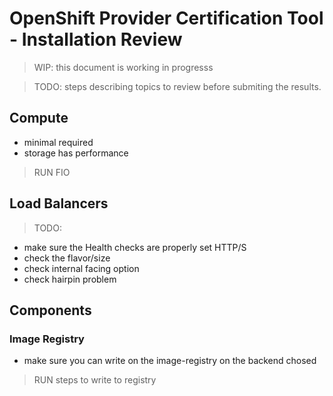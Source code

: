 # OpenShift Provider Certification Tool - Installation Review

> WIP: this document is working in progresss

> TODO: steps describing topics to review before submiting the results.

## Compute

- minimal required
- storage has performance

> RUN FIO

## Load Balancers

> TODO:

- make sure the Health checks are properly set HTTP/S
- check the flavor/size
- check internal facing option
- check hairpin problem

## Components

### Image Registry

- make sure you can write on the image-registry on the backend chosed

> RUN steps to write to registry
